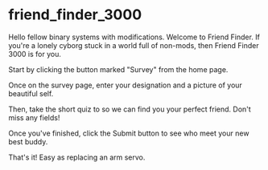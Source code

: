 # friend_finder_3000

Hello fellow binary systems with modifications. Welcome to Friend Finder. If you're a lonely cyborg stuck in a world full of non-mods, then Friend Finder 3000 is for you.

Start by clicking the button marked "Survey" from the home page.

Once on the survey page, enter your designation and a picture of your beautiful self.

Then, take the short quiz to so we can find you your perfect friend. Don't miss any fields!

Once you've finished, click the Submit button to see who meet your new best buddy.

That's it! Easy as replacing an arm servo.
